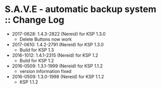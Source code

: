 # S.A.V.E - automatic backup system :: Change Log

* 2017-0628: 1.4.3-2822 (Nereid) for KSP 1.3.0
	+ Delete Buttons now work
* 2017-0610: 1.4.2-2791 (Nereid) for KSP 1.3.0
	+ Build for KSP 1.3
* 2016-1012: 1.4.1-2315 (Nereid) for KSP 1.2
	+ Build for KSP 1.2
* 2016-0509: 1.3.1-1999 (Nereid) for KSP 1.1.2
	+ version information fixed
* 2016-0509: 1.3.0-1998 (Nereid) for KSP 1.1.2
	+ KSP 1.1.2
